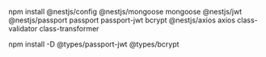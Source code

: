 npm install @nestjs/config @nestjs/mongoose mongoose @nestjs/jwt @nestjs/passport passport passport-jwt bcrypt @nestjs/axios axios class-validator class-transformer

npm install -D @types/passport-jwt @types/bcrypt